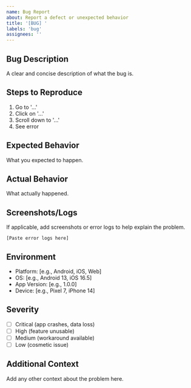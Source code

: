 ```yaml
---
name: Bug Report
about: Report a defect or unexpected behavior
title: '[BUG] '
labels: 'bug'
assignees: ''
---
```


## Bug Description
A clear and concise description of what the bug is.

## Steps to Reproduce
1. Go to '...'
2. Click on '...'
3. Scroll down to '...'
4. See error

## Expected Behavior
What you expected to happen.

## Actual Behavior
What actually happened.

## Screenshots/Logs
If applicable, add screenshots or error logs to help explain the problem.

```
[Paste error logs here]
```

## Environment
- Platform: [e.g., Android, iOS, Web]
- OS: [e.g., Android 13, iOS 16.5]
- App Version: [e.g., 1.0.0]
- Device: [e.g., Pixel 7, iPhone 14]

## Severity
- [ ] Critical (app crashes, data loss)
- [ ] High (feature unusable)
- [ ] Medium (workaround available)
- [ ] Low (cosmetic issue)

## Additional Context
Add any other context about the problem here.
